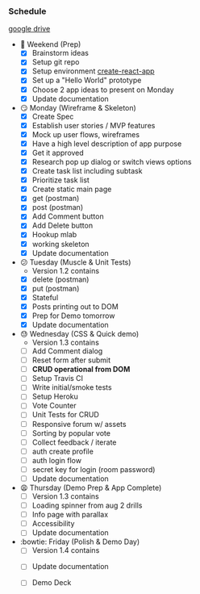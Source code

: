 ### Schedule
[google drive](https://goo.gl/6zfcFG)
* :memo: Weekend (Prep)
    - [X] Brainstorm ideas
	- [X] Setup git repo 
	- [X] Setup environment [create-react-app](https://github.com/facebookincubator/create-react-app)
	- [X] Set up a "Hello World" prototype 
	- [X] Choose 2 app ideas to present on Monday
	- [X] Update documentation

* :smirk: Monday (Wireframe & Skeleton)
	- [X] Create Spec
	- [X] Establish user stories / MVP features
	- [X] Mock up user flows, wireframes
	- [X] Have a high level description of app purpose
	- [X] Get it approved
	- [X] Research pop up dialog or switch views options 
	- [X] Create task list including subtask 
	- [X] Prioritize task list
	- [X] Create static main page
	- [X] get (postman)
	- [X] post (postman)
	- [X] Add Comment button
	- [X] Add Delete button 
	- [X] Hookup mlab
	- [X] working skeleton 
	- [X] Update documentation

* :confused: Tuesday (Muscle & Unit Tests)
	*  Version 1.2 contains
	- [X] delete (postman)
	- [X] put (postman)
	- [X] Stateful
	- [X] Posts printing out to DOM
	- [X] Prep for Demo tomorrow
	- [X] Update documentation	

* :sweat: Wednesday (CSS & Quick demo)
	* Version 1.3 contains 
	- [ ] Add Comment dialog
	- [ ] Reset form after submit
	- [ ] **CRUD operational from DOM**
	- [ ] Setup Travis CI
	- [ ] Write initial/smoke tests
	- [ ] Setup Heroku
	- [ ] Vote Counter
	- [ ] Unit Tests for CRUD
	- [ ] Responsive forum w/ assets
	- [ ] Sorting by popular vote
	- [ ] Collect feedback / iterate
	- [ ] auth create profile
	- [ ] auth login flow
	- [ ] secret key for login (room password)
	- [ ] Update documentation

* :weary: Thursday (Demo Prep & App Complete)
	* [ ] Version 1.3 contains
	- [ ] Loading spinner from aug 2 drills
	- [ ] Info page with parallax
	- [ ] Accessibility
	- [ ] Update documentation

* :bowtie: Friday (Polish & Demo Day)
	* [ ] Version 1.4 contains
	- [ ] Update documentation
	- [ ] Demo Deck

